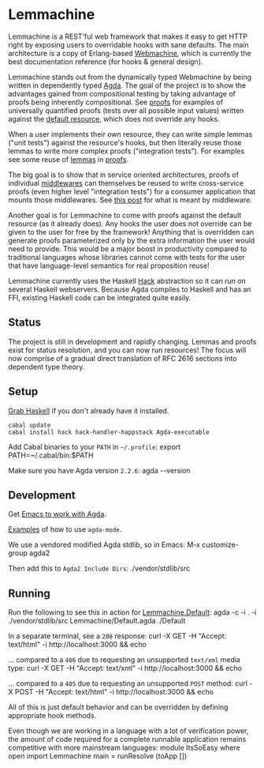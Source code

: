 Lemmachine
==========

Lemmachine is a REST'ful web framework that makes it easy to get HTTP right by exposing users to overridable hooks with sane defaults. The main architecture is a copy of Erlang-based [Webmachine](http://webmachine.basho.com), which is currently the best documentation reference (for hooks & general design).

Lemmachine stands out from the dynamically typed Webmachine by being written in dependently typed
[Agda](http://wiki.portal.chalmers.se/agda/pmwiki.php). The goal of the project is to show the advantages gained from compositional testing by taking advantage of proofs being inherently compositional. See [proofs](http://github.com/larrytheliquid/Lemmachine/blob/master/Lemmachine/Default/Proofs.agda) for examples of universally quantified proofs (tests over all possible input values) written against the [default resource](http://github.com/larrytheliquid/Lemmachine/blob/master/Lemmachine/Default.agda), which does not override any hooks.

When a user implements their own resource, they can write simple lemmas ("unit tests") against the resource's hooks, but then literally reuse those lemmas to write more complex proofs ("integration tests"). For examples see some reuse of [lemmas](http://github.com/larrytheliquid/Lemmachine/blob/master/Lemmachine/Default/Lemmas.agda) in [proofs](http://github.com/larrytheliquid/Lemmachine/blob/master/Lemmachine/Default/Proofs.agda).

The big goal is to show that in service oriented architectures, proofs of individual [middlewares](http://github.com/larrytheliquid/Lemmachine/blob/master/Lemmachine/Utils.agda) can themselves be reused to write cross-service proofs (even higher level "integration tests") for a consumer application that mounts those middlewares. See [this post](http://vision-media.ca/resources/ruby/ruby-rack-middleware-tutorial) for what is meant by middleware.

Another goal is for Lemmachine to come with proofs against the default resource (as it already does). Any hooks the user does not override can be given to the user for free by the framework! Anything that is overridden can generate proofs parameterized only by the extra information the user would need to provide. This would be a major boost in productivity compared to traditional languages whose libraries cannot come with tests for the user that have language-level semantics for real proposition reuse!

Lemmachine currently uses the Haskell [Hack](http://github.com/nfjinjing/hack) abstraction so it can run on several Haskell webservers. Because Agda compiles to Haskell and has an FFI, existing Haskell code can be integrated quite easily.

## Status ##

The project is still in development and rapidly changing. Lemmas and proofs exist for status resolution, and you can now run resources! The focus will now comprise of a gradual direct translation of RFC 2616 sections into dependent type theory.

## Setup ##

[Grab Haskell](http://hackage.haskell.org/platform) if you don't already have it installed.

    cabal update
    cabal install hack hack-handler-happstack Agda-executable

Add Cabal binaries to your `PATH` in `~/.profile`:
    export PATH=~/.cabal/bin:$PATH 

Make sure you have Agda version `2.2.6`:
    agda --version

## Development ##

Get [Emacs to work with Agda](http://wiki.portal.chalmers.se/agda/pmwiki.php?n=Main.README-2-2-6).

[Examples](http://wiki.portal.chalmers.se/agda/pmwiki.php?n=Main.QuickGuideToEditingTypeCheckingAndCompilingAgdaCode) of how to use `agda-mode`.

We use a vendored modified Agda stdlib, so in Emacs:
    M-x customize-group
    agda2

Then add this to `Agda2 Include Dirs`:
    ./vendor/stdlib/src

## Running ##

Run the following to see this in action for [Lemmachine.Default](http://github.com/larrytheliquid/Lemmachine/blob/master/Lemmachine/Default.agda):
    agda -c -i . -i ./vendor/stdlib/src Lemmachine/Default.agda
    ./Default

In a separate terminal, see a `200` response:
    curl -X GET -H "Accept: text/html" -i http://localhost:3000 && echo

... compared to a `406` due to requesting an unsupported `text/xml` media type:
    curl -X GET -H "Accept: text/xml" -i http://localhost:3000 && echo

... compared to a `405` due to requesting an unsupported `POST` method:
    curl -X POST -H "Accept: text/html" -i http://localhost:3000 && echo

All of this is just default behavior and can be overridden by defining appropriate hook methods.

Even though we are working in a language with a lot of verification power, the amount of code required for a complete runnable application remains competitive with more mainstream languages:
    module ItsSoEasy where
    open import Lemmachine
    main = runResolve (toApp [])
